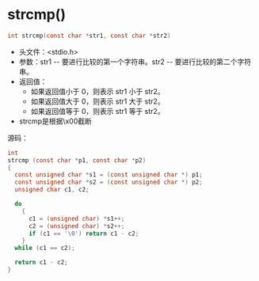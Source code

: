 # strcmp()

```c
int strcmp(const char *str1, const char *str2)
```

* 头文件：<stdio.h>
* 参数：str1 -- 要进行比较的第一个字符串。str2 -- 要进行比较的第二个字符串。
* 返回值：
  * 如果返回值小于 0，则表示 str1 小于 str2。
  * 如果返回值大于 0，则表示 str1 大于 str2。
  * 如果返回值等于 0，则表示 str1 等于 str2。
* strcmp是根据\x00截断



源码：

```c
int
strcmp (const char *p1, const char *p2)
{
  const unsigned char *s1 = (const unsigned char *) p1;
  const unsigned char *s2 = (const unsigned char *) p2;
  unsigned char c1, c2;

  do
    {
      c1 = (unsigned char) *s1++;
      c2 = (unsigned char) *s2++;
      if (c1 == '\0') return c1 - c2;
    }
  while (c1 == c2);

  return c1 - c2;
}
```

